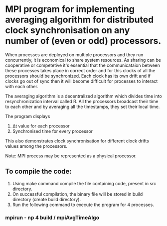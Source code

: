 # MPI program for implementing averaging algorithm for distributed clock synchronisation on any number of (even or odd) processors.

When processes are deployed on multiple processors and they run concurrently, it is economical to share system resources. As sharing can be cooperative or competetive it's essential that the communicataion between these processes takes place in correct order and for this clocks of all the processors should be synchronized. Each clock has its own drift and if clocks go out of sync then it will become difficult for processes to interact with each other.

The averaging algorithm is a decentralized algorithm which divides time into resynchronization interval called R. All the processors broadcast their time to each other and by averaging all the timestamps, they set their local time.

The program displays
1. Δt value for each processor
2. Synchronised time for every processor

This also demonstrates clock synchronisation for different clock drifts values among the processors.

Note: MPI process may be represented as a physical processor.

## To compile the code:
1. Using make command compile the file containing code, present in src directory.
2. On successful compilation, the binary file will be stored in build directory (create build directory).
3. Run the following command to execute the program for 4 processes. 

### mpirun - np 4 build / mpiAvgTimeAlgo
